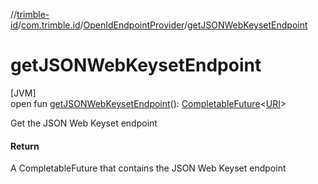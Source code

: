 //[trimble-id](../../../index.md)/[com.trimble.id](../index.md)/[OpenIdEndpointProvider](index.md)/[getJSONWebKeysetEndpoint](get-j-s-o-n-web-keyset-endpoint.md)

# getJSONWebKeysetEndpoint

[JVM]\
open fun [getJSONWebKeysetEndpoint](get-j-s-o-n-web-keyset-endpoint.md)(): [CompletableFuture](https://docs.oracle.com/javase/8/docs/api/java/util/concurrent/CompletableFuture.html)&lt;[URI](https://docs.oracle.com/javase/8/docs/api/java/net/URI.html)&gt;

Get the JSON Web Keyset endpoint

#### Return

A CompletableFuture that contains the JSON Web Keyset endpoint
